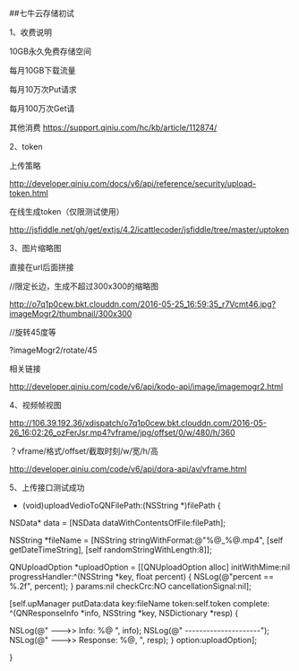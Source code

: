 ##七牛云存储初试


1、收费说明

10GB永久免费存储空间

每月10GB下载流量

每月10万次Put请求

每月100万次Get请

其他消费
https://support.qiniu.com/hc/kb/article/112874/

2、token

上传策略

http://developer.qiniu.com/docs/v6/api/reference/security/upload-token.html

在线生成token（仅限测试使用）

http://jsfiddle.net/gh/get/extjs/4.2/icattlecoder/jsfiddle/tree/master/uptoken



3、图片缩略图

直接在url后面拼接

//限定长边，生成不超过300x300的缩略图

http://o7q1p0cew.bkt.clouddn.com/2016-05-25_16:59:35_r7Vcmt46.jpg?imageMogr2/thumbnail/300x300

//旋转45度等

?imageMogr2/rotate/45   

相关链接

http://developer.qiniu.com/code/v6/api/kodo-api/image/imagemogr2.html



4、视频帧视图

http://106.39.192.36/xdispatch/o7q1p0cew.bkt.clouddn.com/2016-05-26_16:02:26_ozFerJsr.mp4?vframe/jpg/offset/0/w/480/h/360

？vframe/格式/offset/截取时刻/w/宽/h/高



http://developer.qiniu.com/code/v6/api/dora-api/av/vframe.html


5、上传接口测试成功
- (void)uploadVedioToQNFilePath:(NSString *)filePath {

NSData* data = [NSData dataWithContentsOfFile:filePath];

NSString *fileName = [NSString stringWithFormat:@"%@_%@.mp4", [self getDateTimeString], [self randomStringWithLength:8]];

QNUploadOption *uploadOption = [[QNUploadOption alloc] initWithMime:nil progressHandler:^(NSString *key, float percent) {
NSLog(@"percent == %.2f", percent);
}
params:nil
checkCrc:NO
cancellationSignal:nil];

[self.upManager putData:data
key:fileName
token:self.token
complete: ^(QNResponseInfo *info, NSString *key, NSDictionary *resp) {

NSLog(@" --->> Info: %@  ", info);
NSLog(@" ---------------------");
NSLog(@" --->> Response: %@,  ", resp);
}
option:uploadOption];





}

